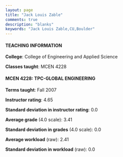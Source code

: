 ```yaml
---
layout: page
title: "Jack Louis Zable" 
comments: true
description: "blanks"
keywords: "Jack Louis Zable,CU,Boulder"
---
```

<head>
<script src="https://ajax.googleapis.com/ajax/libs/jquery/2.1.3/jquery.min.js"></script>
<script src="https://dl.dropboxusercontent.com/s/pc42nxpaw1ea4o9/highcharts.js?dl=0"></script>
<!-- <script src="../assets/js/highcharts.js"></script> -->
<style type="text/css">@font-face {
	font-family: "Bebas Neue";
	src: url(https://www.filehosting.org/file/details/544349/BebasNeue Regular.otf) format("opentype");
	}
	h1.Bebas { 
		font-family: "Bebas Neue", Verdana, Tahoma;
	}
</style>
</head>
	   
#### TEACHING INFORMATION

**College**: College of Engineering and Applied Science

**Classes taught**: MCEN 4228

#### MCEN 4228: TPC-GLOBAL ENGINEERING

**Terms taught**: Fall 2007

**Instructor rating**: 4.65

**Standard deviation in instructor rating**: 0.0

**Average grade** (4.0 scale): 3.41

**Standard deviation in grades** (4.0 scale): 0.0

**Average workload** (raw): 2.41

**Standard deviation in workload** (raw): 0.0

